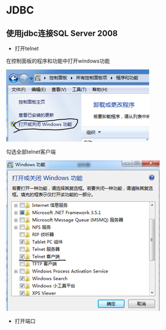 # JDBC
## 使用jdbc连接SQL Server 2008
* 打开telnet

在控制面板的程序和功能中打开windows功能

![](pictures/jdbc/打开telnet.PNG )

勾选全部telnet客户端

![](pictures/jdbc/打开telnet1.png)

* 打开端口
